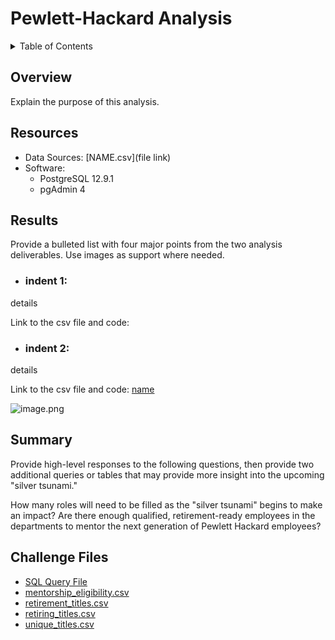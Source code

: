 # Pewlett-Hackard Analysis

<details><summary>Table of Contents</summary>
<p>

1. [Overview](https://github.com/catsdata/Pewlett-Hackard-Analysis#overview)
2. [Resources](https://github.com/catsdata/Pewlett-Hackard-Analysis#resources)
3. [Results](https://github.com/catsdata/Pewlett-Hackard-Analysis#results)
4. [Summary](https://github.com/catsdata/Pewlett-Hackard-Analysis#summary)

</p>
</details>

## Overview

Explain the purpose of this analysis. 

## Resources

- Data Sources: [NAME.csv](file link)
- Software: 
    - PostgreSQL 12.9.1
    - pgAdmin 4


## Results

Provide a bulleted list with four major points from the two analysis deliverables. Use images as support where needed.

- ### indent 1:

details 

Link to the csv file and code: 
    
- ### indent 2:

details

Link to the csv file and code:  [name](link)
    
![image.png](link)
 

## Summary

Provide high-level responses to the following questions, then provide two additional queries or tables that may provide more insight into the upcoming "silver tsunami."

How many roles will need to be filled as the "silver tsunami" begins to make an impact? Are there enough qualified, retirement-ready employees in the departments to mentor the next generation of Pewlett Hackard employees?

## Challenge Files
- [SQL Query File](https://github.com/catsdata/Pewlett-Hackard-Analysis/blob/main/Queries/Employee_Database_challenge.sql)
- [mentorship_eligibility.csv](https://github.com/catsdata/Pewlett-Hackard-Analysis/blob/main/Data/mentorship_eligibility.csv)
- [retirement_titles.csv](https://github.com/catsdata/Pewlett-Hackard-Analysis/blob/main/Data/retirement_titles.csv)
- [retiring_titles.csv](https://github.com/catsdata/Pewlett-Hackard-Analysis/blob/main/Data/retiring_titles.csv)
- [unique_titles.csv](https://github.com/catsdata/Pewlett-Hackard-Analysis/blob/main/Data/unique_titles.csv)



